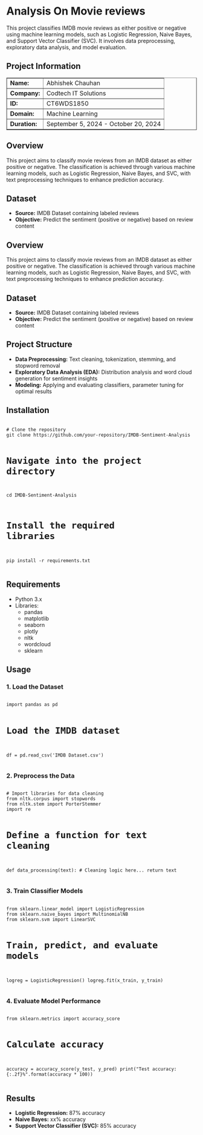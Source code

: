 <!DOCTYPE html>
<html lang="en">
<head>
    <meta charset="UTF-8">
   
</head>
<body>

<!-- Project Information -->
<!-- Project Information -->
<h1> Analysis On Movie reviews</h1>
<p>This project classifies IMDB movie reviews as either positive or negative using machine learning models, such as Logistic Regression, Naive Bayes, and Support Vector Classifier (SVC). It involves data preprocessing, exploratory data analysis, and model evaluation.</p>

<h2>Project Information</h2>
<table border="1" cellpadding="5" cellspacing="0">
    <tr>
        <td><strong>Name:</strong></td>
        <td>Abhishek Chauhan</td>
    </tr>
    <tr>
        <td><strong>Company:</strong></td>
        <td>Codtech IT Solutions</td>
    </tr>
    <tr>
        <td><strong>ID:</strong></td>
        <td>CT6WDS1850</td>
    </tr>
    <tr>
        <td><strong>Domain:</strong></td>
        <td>Machine Learning</td>
    </tr>
    <tr>
        <td><strong>Duration:</strong></td>
        <td>September 5, 2024 - October 20, 2024</td>
    </tr>
</table>

<h2>Overview</h2>
<p>This project aims to classify movie reviews from an IMDB dataset as either positive or negative. The classification is achieved through various machine learning models, such as Logistic Regression, Naive Bayes, and SVC, with text preprocessing techniques to enhance prediction accuracy.</p>

<h2>Dataset</h2>
<ul>
    <li><strong>Source:</strong> IMDB Dataset containing labeled reviews</li>
    <li><strong>Objective:</strong> Predict the sentiment (positive or negative) based on review content</li>
</ul>

<h2>Overview</h2>
<p>This project aims to classify movie reviews from an IMDB dataset as either positive or negative. The classification is achieved through various machine learning models, such as Logistic Regression, Naive Bayes, and SVC, with text preprocessing techniques to enhance prediction accuracy.</p>

<h2>Dataset</h2>
<ul>
    <li><strong>Source:</strong> IMDB Dataset containing labeled reviews</li>
    <li><strong>Objective:</strong> Predict the sentiment (positive or negative) based on review content</li>
</ul>

<h2>Project Structure</h2>
<ul>
    <li><strong>Data Preprocessing:</strong> Text cleaning, tokenization, stemming, and stopword removal</li>
    <li><strong>Exploratory Data Analysis (EDA):</strong> Distribution analysis and word cloud generation for sentiment insights</li>
    <li><strong>Modeling:</strong> Applying and evaluating classifiers, parameter tuning for optimal results</li>
</ul>

<h2>Installation</h2>
<pre><code>
# Clone the repository
git clone https://github.com/your-repository/IMDB-Sentiment-Analysis

# Navigate into the project directory
cd IMDB-Sentiment-Analysis

# Install the required libraries
pip install -r requirements.txt
</code></pre>

<h2>Requirements</h2>
<ul>
    <li>Python 3.x</li>
    <li>Libraries:
        <ul>
            <li>pandas</li>
            <li>matplotlib</li>
            <li>seaborn</li>
            <li>plotly</li>
            <li>nltk</li>
            <li>wordcloud</li>
            <li>sklearn</li>
        </ul>
    </li>
</ul>

<h2>Usage</h2>

<h3>1. Load the Dataset</h3>
<pre><code>
import pandas as pd

# Load the IMDB dataset
df = pd.read_csv('IMDB Dataset.csv')
</code></pre>

<h3>2. Preprocess the Data</h3>
<pre><code>
# Import libraries for data cleaning
from nltk.corpus import stopwords
from nltk.stem import PorterStemmer
import re

# Define a function for text cleaning
def data_processing(text):
    # Cleaning logic here...
    return text
</code></pre>

<h3>3. Train Classifier Models</h3>
<pre><code>
from sklearn.linear_model import LogisticRegression
from sklearn.naive_bayes import MultinomialNB
from sklearn.svm import LinearSVC

# Train, predict, and evaluate models
logreg = LogisticRegression()
logreg.fit(x_train, y_train)
</code></pre>

<h3>4. Evaluate Model Performance</h3>
<pre><code>
from sklearn.metrics import accuracy_score

# Calculate accuracy
accuracy = accuracy_score(y_test, y_pred)
print("Test accuracy: {:.2f}%".format(accuracy * 100))
</code></pre>

<h2>Results</h2>
<ul>
    <li><strong>Logistic Regression:</strong> 87% accuracy</li>
    <li><strong>Naive Bayes:</strong> xx% accuracy</li>
    <li><strong>Support Vector Classifier (SVC):</strong> 85% accuracy</li>
</ul>

</body>
</html>
